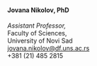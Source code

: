#### Jovana Nikolov, PhD<br>
_Assistant Professor,_<br>
Faculty of Sciences,<br>
University of Novi Sad<br>
[jovana.nikolov@df.uns.ac.rs](mailto://jovana.nikolov@df.uns.ac.rs)<br>
+381 (21) 485 2815
